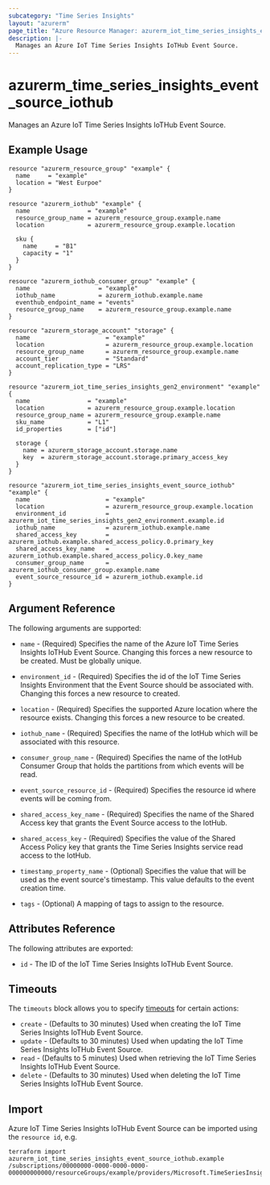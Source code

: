 ```yaml
---
subcategory: "Time Series Insights"
layout: "azurerm"
page_title: "Azure Resource Manager: azurerm_iot_time_series_insights_event_source_iothub"
description: |-
  Manages an Azure IoT Time Series Insights IoTHub Event Source.
---
```


# azurerm_time_series_insights_event_source_iothub

Manages an Azure IoT Time Series Insights IoTHub Event Source.

## Example Usage

```hcl
resource "azurerm_resource_group" "example" {
  name     = "example"
  location = "West Eurpoe"
}

resource "azurerm_iothub" "example" {
  name                = "example"
  resource_group_name = azurerm_resource_group.example.name
  location            = azurerm_resource_group.example.location

  sku {
    name     = "B1"
    capacity = "1"
  }
}

resource "azurerm_iothub_consumer_group" "example" {
  name                   = "example"
  iothub_name            = azurerm_iothub.example.name
  eventhub_endpoint_name = "events"
  resource_group_name    = azurerm_resource_group.example.name
}

resource "azurerm_storage_account" "storage" {
  name                     = "example"
  location                 = azurerm_resource_group.example.location
  resource_group_name      = azurerm_resource_group.example.name
  account_tier             = "Standard"
  account_replication_type = "LRS"
}

resource "azurerm_iot_time_series_insights_gen2_environment" "example" {
  name                = "example"
  location            = azurerm_resource_group.example.location
  resource_group_name = azurerm_resource_group.example.name
  sku_name            = "L1"
  id_properties       = ["id"]

  storage {
    name = azurerm_storage_account.storage.name
    key  = azurerm_storage_account.storage.primary_access_key
  }
}

resource "azurerm_iot_time_series_insights_event_source_iothub" "example" {
  name                     = "example"
  location                 = azurerm_resource_group.example.location
  environment_id           = azurerm_iot_time_series_insights_gen2_environment.example.id
  iothub_name              = azurerm_iothub.example.name
  shared_access_key        = azurerm_iothub.example.shared_access_policy.0.primary_key
  shared_access_key_name   = azurerm_iothub.example.shared_access_policy.0.key_name
  consumer_group_name      = azurerm_iothub_consumer_group.example.name
  event_source_resource_id = azurerm_iothub.example.id
}

```

## Argument Reference

The following arguments are supported:

* `name` - (Required) Specifies the name of the Azure IoT Time Series Insights IoTHub Event Source. Changing this forces a new resource to be created. Must be globally unique.

* `environment_id` - (Required) Specifies the id of the IoT Time Series Insights Environment that the Event Source should be associated with. Changing this forces a new resource to created.

* `location` - (Required) Specifies the supported Azure location where the resource exists. Changing this forces a new resource to be created.

* `iothub_name` - (Required) Specifies the name of the IotHub which will be associated with this resource.

* `consumer_group_name` - (Required) Specifies the name of the IotHub Consumer Group that holds the partitions from which events will be read.

* `event_source_resource_id` - (Required) Specifies the resource id where events will be coming from.

* `shared_access_key_name` - (Required) Specifies the name of the Shared Access key that grants the Event Source access to the IotHub.

* `shared_access_key` - (Required) Specifies the value of the Shared Access Policy key that grants the Time Series Insights service read access to the IotHub.

* `timestamp_property_name` - (Optional) Specifies the value that will be used as the event source's timestamp. This value defaults to the event creation time.

* `tags` - (Optional) A mapping of tags to assign to the resource.

## Attributes Reference

The following attributes are exported:

* `id` - The ID of the IoT Time Series Insights IoTHub Event Source.

## Timeouts

The `timeouts` block allows you to specify [timeouts](https://www.terraform.io/docs/configuration/resources.html#timeouts) for certain actions:

* `create` - (Defaults to 30 minutes) Used when creating the IoT Time Series Insights IoTHub Event Source.
* `update` - (Defaults to 30 minutes) Used when updating the IoT Time Series Insights IoTHub Event Source.
* `read` - (Defaults to 5 minutes) Used when retrieving the IoT Time Series Insights IoTHub Event Source.
* `delete` - (Defaults to 30 minutes) Used when deleting the IoT Time Series Insights IoTHub Event Source.

## Import

Azure IoT Time Series Insights IoTHub Event Source can be imported using the `resource id`, e.g.

```shell
terraform import azurerm_iot_time_series_insights_event_source_iothub.example /subscriptions/00000000-0000-0000-0000-000000000000/resourceGroups/example/providers/Microsoft.TimeSeriesInsights/environments/environment1/eventSources/example
```
